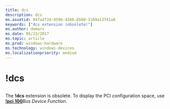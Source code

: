 ```yaml
---
title: dcs
description: dcs
ms.assetid: 947adf2d-9596-4260-b500-3169a13741a8
keywords: ["dcs extension (obsolete)"]
ms.author: domars
ms.date: 05/23/2017
ms.topic: article
ms.prod: windows-hardware
ms.technology: windows-devices
ms.localizationpriority: medium
---
```


# !dcs


## <span id="ddk__dcs_dbg"></span><span id="DDK__DCS_DBG"></span>


The **!dcs** extension is obsolete. To display the PCI configuration space, use [**!pci 100**](-pci.md)*Bus Device Function*.

 

 





